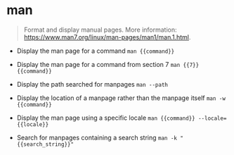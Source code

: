 # man
> Format and display manual pages.
> More information: <https://www.man7.org/linux/man-pages/man1/man.1.html>.

- Display the man page for a command
`man {{command}}`

- Display the man page for a command from section 7
`man {{7}} {{command}}`

- Display the path searched for manpages
`man --path`

- Display the location of a manpage rather than the manpage itself
`man -w {{command}}`

- Display the man page using a specific locale
`man {{command}} --locale={{locale}}`

- Search for manpages containing a search string
`man -k "{{search_string}}"`
